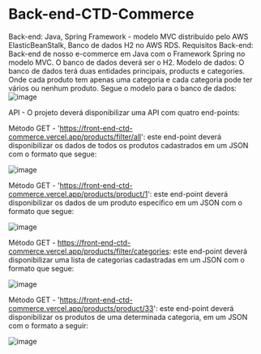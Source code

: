 # Back-end-CTD-Commerce
Back-end: Java, Spring Framework - modelo MVC distribuido pelo AWS ElasticBeanStalk, Banco de dados H2 no AWS RDS.
Requisitos Back-end:
Back-end de nosso e-commerce em Java com o Framework Spring no modelo MVC.
O banco de dados deverá ser o H2. 
Modelo de dados: O banco de dados terá duas entidades principais, products e categories. Onde cada produto tem apenas uma categoria e cada categoria pode ter vários ou nenhum produto.  Segue o modelo para o banco de dados:
![image](https://user-images.githubusercontent.com/85448082/149217223-a14fa4b0-0a1c-40b8-887d-228dee6a8907.png)

API - O projeto deverá disponibilizar uma API com quatro end-points:

Método GET - 'https://front-end-ctd-commerce.vercel.app/products/filter/all': este end-point deverá disponibilizar os dados de todos os produtos cadastrados em um JSON com o formato que segue:

![image](https://user-images.githubusercontent.com/85448082/149217440-df86f4aa-faa3-44b7-80ea-45d88913a2ce.png)

Método GET - 'https://front-end-ctd-commerce.vercel.app/products/product/1': este end-point deverá disponibilizar os dados de um produto específico em um JSON  com o formato que segue:

![image](https://user-images.githubusercontent.com/85448082/149217506-998af2c2-bf4d-48b9-8820-2a99c654949d.png)

Método GET - https://front-end-ctd-commerce.vercel.app/products/filter/categories: este end-point deverá disponibilizar uma lista de categorias cadastradas em um JSON  com o formato que segue:

![image](https://user-images.githubusercontent.com/85448082/149217552-d69f7a7f-4864-4fe4-b9fb-c05e4b74e8b6.png)

Método GET - 'https://front-end-ctd-commerce.vercel.app/products/product/33': este end-point deverá disponibilizar os produtos de uma determinada categoria, em um JSON  com o formato a seguir:

![image](https://user-images.githubusercontent.com/85448082/149217615-c76c2f8f-b4c2-42f3-ba17-e3681cc28319.png)


